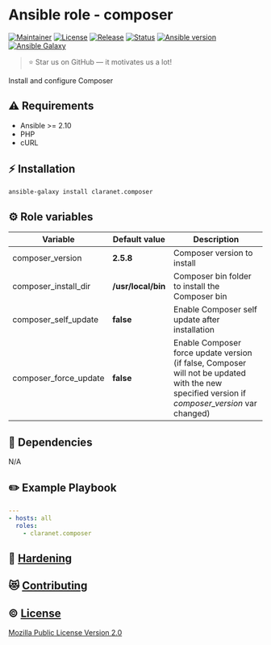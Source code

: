 # Ansible role - composer
[![Maintainer](https://img.shields.io/badge/maintained%20by-claranet-e00000?style=flat-square)](https://www.claranet.fr/)
[![License](https://img.shields.io/github/license/claranet/ansible-role-composer?style=flat-square)](LICENSE)
[![Release](https://img.shields.io/github/v/release/claranet/ansible-role-composer?style=flat-square)](https://github.com/claranet/ansible-role-composer/releases)
[![Status](https://img.shields.io/github/actions/workflow/status/claranet/ansible-role-composer/molecule.yml?style=flat-square&label=tests&branch=main)](https://github.com/claranet/ansible-role-composer/actions?query=workflow%3A%22Ansible+Molecule%22)
[![Ansible version](https://img.shields.io/badge/ansible-%3E%3D2.10-black.svg?style=flat-square&logo=ansible)](https://github.com/ansible/ansible)
[![Ansible Galaxy](https://img.shields.io/badge/ansible-galaxy-black.svg?style=flat-square&logo=ansible)](https://galaxy.ansible.com/claranet/composer)


> :star: Star us on GitHub — it motivates us a lot!

Install and configure Composer

## :warning: Requirements

* Ansible >= 2.10
* PHP
* cURL

## :zap: Installation

```bash
ansible-galaxy install claranet.composer
```

## :gear: Role variables

Variable | Default value | Description
---------|---------------|------------
composer_version | **2.5.8** | Composer version to install
composer_install_dir | **/usr/local/bin** | Composer bin folder to install the Composer bin
composer_self_update | **false** | Enable Composer self update after installation
composer_force_update | **false** | Enable Composer force update version (if false, Composer will not be updated with the new specified version if *composer_version* var changed)

## :arrows_counterclockwise: Dependencies

N/A

## :pencil2: Example Playbook

```yaml
---
- hosts: all
  roles:
    - claranet.composer
```

## :closed_lock_with_key: [Hardening](HARDENING.md)

## :heart_eyes_cat: [Contributing](CONTRIBUTING.md)

## :copyright: [License](LICENSE)

[Mozilla Public License Version 2.0](https://www.mozilla.org/en-US/MPL/2.0/)
